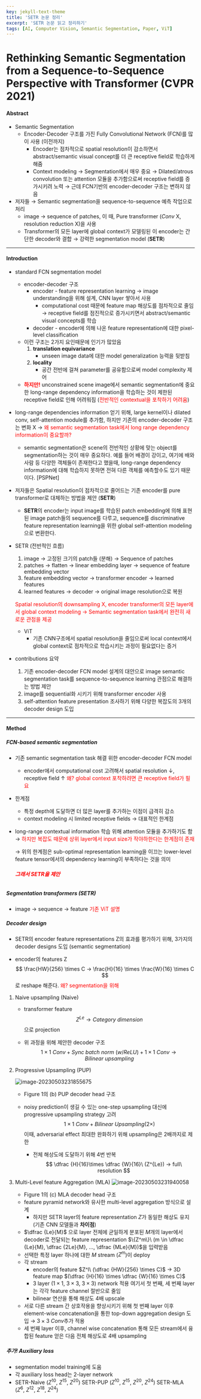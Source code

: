 ```yaml
---
key: jekyll-text-theme
title: 'SETR 논문 정리'
excerpt: 'SETR 논문 읽고 정리하기'
tags: [AI, Computer Vision, Semantic Segmentation, Paper, ViT]
---
```


# Rethinking Semantic Segmentation from a Sequence-to-Sequence Perspective with Transformer (CVPR 2021)

#### Abstract

- Semantic Segmentation
  - Encoder-Decoder 구조를 가진 Fully Convolutional Network (FCN)를 많이 사용 (이전까지)
    - Encoder는 점차적으로 spatial resolution이 감소하면서 abstract/semantic visual concept를 더 큰 receptive field로 학습하게 해줌
    - Context modeling → Segmentation에서 매우 중요
      → Dilated/atrous convolution 또는 attention 모듈을 추가함으로써 receptive field를 증가시키려 노력
      → 근데 FCN기반의 encoder-decoder 구조는 변하지 않음
- 저자들 → Semantic segmentation을 sequence-to-sequence 예측 작업으로 처리
  - image → sequence of patches, 이 때, Pure transformer ($Conv$ X, resolution reduction X)을 사용
  - Transformer의 모든 layer에 global context가 모델링된 이 encoder는 간단한 decoder와 결합 → 강력한 segmentation model (**SETR**)

---

#### Introduction

- standard FCN segmentation model

  - encoder-decoder 구조
    - encoder - feature representation learning
      → image understanding을 위해 설계, CNN layer 쌓아서 사용
      - computational cost 때문에 feature map 해상도를 점차적으로 줄임 → receptive field를 점진적으로 증가시키면서 abstract/semantic visual concepts를 학습
    - decoder - encoder에 의해 나온 feature representation에 대한 pixel-level classification
  - 이런 구조는 2가지 요인때문에 인기가 많았음
    1) **translation equivariance**
       - unseen image data에 대한 model generalization 능력을 뒷받침
    2) **locality**
       - 공간 전반에 걸쳐 parameter를 공유함으로써 model complexity 제어
  - <span style='color:red'>**하지만!**</span> unconstrained scene image에서 semantic segmentation에 중요한 long-range dependency information을 학습하는 것이 제한된 receptive field로 인해 어려워짐 (<span style='color:red'>전반적인 contextual을 포착하기 어려움</span>)

- long-range dependencies information 얻기 위해, large kernel이나 dilated conv, self-attention module를 추가함, 하지만  기존의 encoder-decoder 구조는 변화 X
  → <span style='color: red'>왜 semantic segmentation task에서 long range dependency information이 중요할까?</span>

  - semantic segmentation은 scene의 전반적인 상황에 맞는 object를 segmentation하는 것이 매우 중요하다. 예를 들어 배경이 강이고, 여기에 배와 사람 등 다양한 객체들이 존재한다고 했을때, long-range dependency information에 대해 학습하지 못하면 전혀 다른 객체를 예측할수도 있기 때문이다. [PSPNet]

- 저자들은 Spatial resolution이 점차적으로 줄어드는 기존 encoder를 pure transformer로 대체하는 방법을 제안 (**SETR**)

  - **SETR**의 encoder는 input image를 학습된 patch embedding에 의해 표현된 image patch들의 sequence를 다루고, sequence를 discriminative feature representation learning을 위한 global self-attention modeling으로 변환한다.

- SETR (전반적인 흐름)

  1) image → 고정된 크기의 patch들 (분해) → Sequence of patches
  2) patches → flatten → linear embedding layer → sequence of feature embedding vector
  3) feature embedding vector → transformer encoder → learned features
  4) learned features → decoder → original image resolution으로 복원

  <span style='color:red'>Spatial resolution의 downsampling X, encoder transformer의 모든 layer에서 global context modeling → Semantic segmentation task에서 완전히 새로운 관점을 제공 </span>

  - ViT
    - 기존 CNN구조에서 spatial resolution을 줄임으로써 local context에서 global context로 점차적으로 학습시키는 과정이 필요없다는 증거

- contributions 요약

  1) 기존 encoder-decoder FCN model 설계의 대안으로 image semantic segmentation task를 sequence-to-sequence learning 관점으로 해결하는 방법 제안
  2) image를 sequential화 시키기 위해 transformer encoder 사용
  3) self-attention feature presentation 조사하기 위해 다양한 복잡도의 3개의 decoder design 도입

---

#### Method

##### FCN-based semantic segmentation

- 기존 semantic segmentation task 해결 위한 encoder-decoder FCN model

  - encoder에서 computational cost 고려해서 spatial resolution ↓, receptive field ↑
    <span style='color:red'>왜? global context 포착하려면 큰 receptive field가 필요</span>

- 한계점

  - 특정 depth에 도달하면 더 많은 layer를 추가하는 이점이 급격히 감소
  - context modeling 시 limited receptive fields → 대표적인 한계점

- long-range contextual information 학습 위해 attention 모듈을 추가하기도 함
  → <span style='color:red'>하지만 복잡도 때문에 상위 layer에서 input size가 작야하한다는 한계점이 존재</span>

  → 위의 한계점은 sub-optimal representation learning을 이끄는 lower-level feature tensor에서의 dependency learning이 부족하다는 것을 의미

  ###### <span style='color:red'> **그래서 SETR을 제안**</span>

##### Segmentation transformers (SETR)

- image → sequence → feature
  <span style='color:red'>기존 ViT 설명</span>

##### Decoder design

- SETR의 encoder feature representations Z의 효과를 평가하기 위해, 3가지의 decoder designs 도입 (semantic segmentation)

- encoder의 features Z 
  $$
  \frac{HW}{256} \times C → \frac{H}{16} \times \frac{W}{16} \times C
  $$
   로 reshape 해준다. <span style='color:red'>왜? segmentation을 위해</span>

1. Naive upsampling (Naive)

   - transformer feature
     $$
     Z^{Le} → Category\ dimension
     $$
     으로 projection

   - 위 과정을 위해 제안한 decoder 구조
     $$
     1 \times 1\ Conv + Sync\ batch\ norm\ (w/ReLU) + 1 \times 1\ Conv → Bilinear\ upsampling
     $$

2. Progressive Upsampling (PUP)

   ![image-20230503231855675](https://user-images.githubusercontent.com/81843626/235959477-b82db49d-ab01-43ba-acf8-3fdda0add544.png)

   - Figure 1의 (b) PUP decoder head 구조

   - noisy prediction이 생길 수 있는 one-step upsampling 대신에 progressive upsampling strategy 고려
     $$
     1 \times 1\ Conv + Bilinear\ Upsampling (2 \times)
     $$
     이때, adversarial effect 최대한 완화하기 위해 upsampling은 2배까지로 제한

     - 전체 해상도에 도달하기 위해 4번 반복 
       $$
       \dfrac {H}{16}\times \dfrac {W}{16}\ (Z^{Le}) → full\ resolution
       $$
       

3. Multi-Level feature Aggregation (MLA)
   ![image-20230503231940058](https://user-images.githubusercontent.com/81843626/235959477-b82db49d-ab01-43ba-acf8-3fdda0add544.png)

   - Figure 1의 (c) MLA decoder head 구조
   - feature pyramid network와 유사한 multi-level aggregation 방식으로 설계
     - 하지만 SETR layer의 feature representation $Z$가 동일한 해상도 유지 (기존 CNN 모델들과 **차이점**)
   - $\dfrac {Le}{M}$ 으로 layer 전체에 균일하게 분포된 $M$개의 layer에서 decoder로 전달되는 feature representation $\{Z^m\}\ (m \in \dfrac {Le}{M}, \dfrac {2Le}{M}, ..., \dfrac {MLe}{M})$을 입력받음
   - 선택한 특정 layer 하나에 대한 $M$ stream ($Z^m$)이 deploy
   - 각 stream
     - encoder의 feature $Z^l\ (\dfrac {HW}{256} \times C)$ → 3D feature map $(\dfrac {H}{16} \times \dfrac {W}{16} \times C)$
     - 3 layer ($1 \times 1,\ 3 \times 3,\ 3 \times 3$) network 적용
       여기서 첫 번째, 세 번째 layer는 각각 feature channel 절반으로 줄임
     - bilinear 연산을 통해 해상도 4배 upscale
   - 서로 다른 stream 간 상호작용을 향상시키기 위해 첫 번째 layer 이후 element-wise concatenation을 통한 top-down aggregation design 도입 → $3 \times 3\ Conv$추가 적용
   - 세 번째 layer 이후, channel wise concatenation 통해 모든 stream에서 융합된 feature 얻은 다음 전체 해상도로 4배 upsampling

##### **추가!** Auxiliary loss

- segmentation model training에 도움
- 각 auxiliary loss head는 2-layer network
- SETR-Naive ($Z^{10},\ Z^{15},\ Z^{20}$)
  SETR-PUP ($Z^{10},\ Z^{15},\ Z^{20},\ Z^{24}$)
  SETR-MLA ($Z^{6},\ Z^{12},\ Z^{18},\ Z^{24}$)



